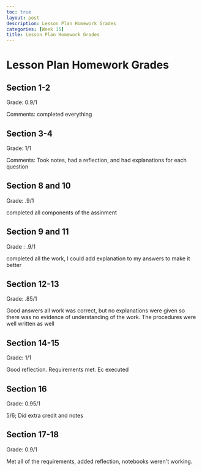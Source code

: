 ```yaml
---
toc: true
layout: post
description: Lesson Plan Homework Grades
categories: [Week 15]
title: Lesson Plan Homework Grades
---
```

# Lesson Plan Homework Grades

## Section 1-2

Grade: 0.9/1

Comments: completed everything

## Section 3-4

Grade: 1/1

Comments: Took notes, had a reflection, and had explanations for each question

## Section 8 and 10

Grade: .9/1

completed all components of the assinment

## Section 9 and 11

Grade : .9/1
 
 completed all the work, I could add explanation to my answers to make it better


## Section 12-13

Grade: .85/1

Good answers all work was correct, but no explanations were given so there was no evidence of understanding of the work. The procedures were well written as well

## Section 14-15

Grade: 1/1

Good reflection. Requirements met. Ec executed

## Section 16

Grade: 0.95/1

5/6; Did extra credit and notes

## Section 17-18

Grade: 0.9/1

Met all of the requirements, added reflection, notebooks weren't working.



